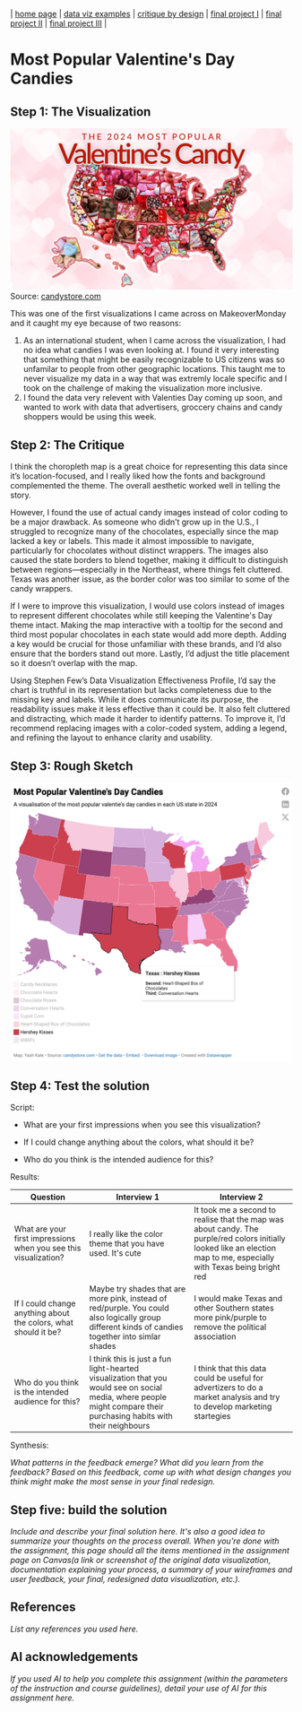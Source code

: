 | [home page](https://inferno080.github.io/ykale-dataviz-portfolio/) | [data viz examples](dataviz-examples) | [critique by design](critique-by-design) | [final project I](final-project-part-one) | [final project II](final-project-part-two) | [final project III](final-project-part-three) |

# Most Popular Valentine's Day Candies

## Step 1: The Visualization

<img src="VDcandy.webp"></img>
Source: [candystore.com](https://www.candystore.com/blogs/holidays/valentines-candy-popular-states)

This was one of the first visualizations I came across on MakeoverMonday and it caught my eye because of two reasons:
<ol>
  <li>As an international student, when I came across the visualization, I had no idea what candies I was even looking at. I found it very interesting that something that might be easily recognizable to US citizens was so unfamilar to people from other geographic locations. This taught me to never visualize my data in a way that was extremly locale specific and I took on the challenge of making the visualization more inclusive.</li>
  <li>I found the data very relevent with Valenties Day coming up soon, and wanted to work with data that advertisers, groccery chains and candy shoppers would be using this week.</li>
</ol>

## Step 2: The Critique

I think the choropleth map is a great choice for representing this data since it’s location-focused, and I really liked how the fonts and background complemented the theme. The overall aesthetic worked well in telling the story.

However, I found the use of actual candy images instead of color coding to be a major drawback. As someone who didn’t grow up in the U.S., I struggled to recognize many of the chocolates, especially since the map lacked a key or labels. This made it almost impossible to navigate, particularly for chocolates without distinct wrappers. The images also caused the state borders to blend together, making it difficult to distinguish between regions—especially in the Northeast, where things felt cluttered. Texas was another issue, as the border color was too similar to some of the candy wrappers.

If I were to improve this visualization, I would use colors instead of images to represent different chocolates while still keeping the Valentine's Day theme intact. Making the map interactive with a tooltip for the second and third most popular chocolates in each state would add more depth. Adding a key would be crucial for those unfamiliar with these brands, and I’d also ensure that the borders stand out more. Lastly, I’d adjust the title placement so it doesn’t overlap with the map.

Using Stephen Few’s Data Visualization Effectiveness Profile, I’d say the chart is truthful in its representation but lacks completeness due to the missing key and labels. While it does communicate its purpose, the readability issues make it less effective than it could be. It also felt cluttered and distracting, which made it harder to identify patterns. To improve it, I’d recommend replacing images with a color-coded system, adding a legend, and refining the layout to enhance clarity and usability.

## Step 3: Rough Sketch

<img src="image.png"></img>

## Step 4: Test the solution


Script:

- What are your first impressions when you see this visualization?

- If I could change anything about the colors, what should it be?

- Who do you think is the intended audience for this?


Results: 

| Question | Interview 1 | Interview 2 |
|----------|-------------|-------------|
|      What are your first impressions when you see this visualization?    |      I really like the color theme that you have used. It's cute       |     It took me a second to realise that the map was about candy. The purple/red colors initially looked like an election map to me, especially with Texas being bright red     |
|       If I could change anything about the colors, what should it be?    |      Maybe try shades that are more pink, instead of red/purple. You could also logically group different kinds of candies together into simlar shades       |     I would make Texas and other Southern states more pink/purple to remove the political association        |
|    Who do you think is the intended audience for this?      |     I think this is just a fun light-hearted visualization that you would see on social media, where people might compare their purchasing habits with their neighbours        |       I think that this data could be useful for advertizers to do a market analysis and try to develop marketing startegies    |

Synthesis: 

_What patterns in the feedback emerge?  What did you learn from the feedback?  Based on this feedback, come up with what design changes you think might make the most sense in your final redesign._

## Step five: build the solution

_Include and describe your final solution here. It's also a good idea to summarize your thoughts on the process overall. When you're done with the assignment, this page should all the items mentioned in the assignment page on Canvas(a link or screenshot of the original data visualization, documentation explaining your process, a summary of your wireframes and user feedback, your final, redesigned data visualization, etc.)._

## References
_List any references you used here._

## AI acknowledgements
_If you used AI to help you complete this assignment (within the parameters of the instruction and course guidelines), detail your use of AI for this assignment here._

